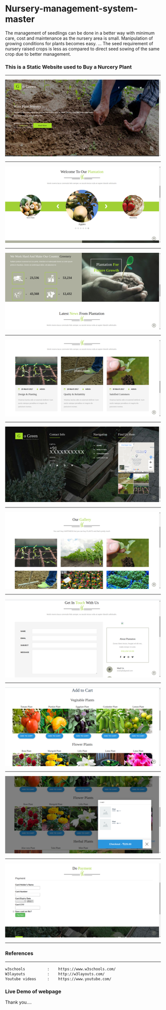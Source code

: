 # Nursery-management-system-master

The management of seedlings can be done in a better way with minimum care, cost and maintenance as the nursery area is small. Manipulation of growing conditions for plants becomes easy. ... The seed requirement of nursery raised crops is less as compared to direct seed sowing of the same crop due to better management.


### This is a Static Website used to Buy a Nurcery Plant
**** 
  ![](img/1.png) 
****
 ![](img/2.png) 
****  
 ![](img/3.png) 
****  
 ![](img/4.png) 
****  
 ![](img/5.png) 
****  
 ![](img/6.png) 
****  
 ![](img/7.png) 
****  
 ![](img/8.png) 
****  
 ![](img/9.png) 
****  
 ![](img/10.png) 
****  

### References
****
 ```
 w3schools          :    https://www.w3schools.com/
 W3layouts          :    http://w3layouts.com/
 Youtube videos     :    https://www.youtube.com/
  ```
 ### Live Demo of webpage
Thank you....
